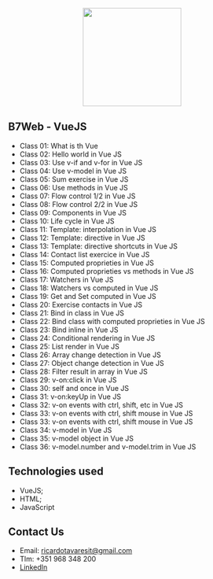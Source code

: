 <p align="center"><img src="https://www.vectorlogo.zone/logos/vuejs/vuejs-ar21.svg" width="200px"></p>

<h2>B7Web - VueJS</h2>

- Class 01: What is th Vue
- Class 02: Hello world in Vue JS
- Class 03: Use v-if and v-for in Vue JS
- Class 04: Use v-model in Vue JS
- Class 05: Sum exercise in Vue JS
- Class 06: Use methods in Vue JS
- Class 07: Flow control 1/2 in Vue JS
- Class 08: Flow control 2/2 in Vue JS
- Class 09: Components in Vue JS
- Class 10: Life cycle in Vue JS
- Class 11: Template: interpolation in Vue JS
- Class 12: Template: directive in Vue JS
- Class 13: Template: directive shortcuts in Vue JS
- Class 14: Contact list exercice in Vue JS
- Class 15: Computed proprieties in Vue JS
- Class 16: Computed proprieties vs methods in Vue JS
- Class 17: Watchers in Vue JS
- Class 18: Watchers  vs computed in Vue JS
- Class 19: Get and Set computed in Vue JS
- Class 20: Exercise contacts in Vue JS
- Class 21: Bind in class in Vue JS
- Class 22: Bind class with computed proprieties in Vue JS
- Class 23: Bind inline in Vue JS
- Class 24: Conditional rendering in Vue JS
- Class 25: List render in Vue JS
- Class 26: Array change detection in Vue JS
- Class 27: Object change detection in Vue JS
- Class 28: Filter result in array in Vue JS
- Class 29: v-on:click in Vue JS
- Class 30: self and once in Vue JS
- Class 31: v-on:keyUp in Vue JS
- Class 32: v-on events with ctrl, shift, etc in Vue JS
- Class 33: v-on events with ctrl, shift mouse in Vue JS
- Class 33: v-on events with ctrl, shift mouse in Vue JS
- Class 34: v-model in Vue JS
- Class 35: v-model object in Vue JS
- Class 36: v-model.number and v-model.trim in Vue JS

## Technologies used
- VueJS;
- HTML;
- JavaScript

## Contact Us

- Email: ricardotavaresit@gmail.com
- Tlm: +351 968 348 200
- [LinkedIn](https://www.linkedin.com/in/ricardotavaresit/)